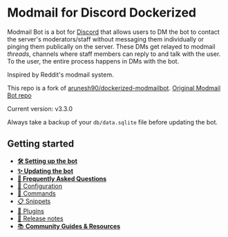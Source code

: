 # Modmail for Discord Dockerized
Modmail Bot is a bot for [Discord](https://discord.com/) that allows users to DM the bot to contact the server's moderators/staff
without messaging them individually or pinging them publically on the server.
These DMs get relayed to modmail *threads*, channels where staff members can reply to and talk with the user.
To the user, the entire process happens in DMs with the bot.

Inspired by Reddit's modmail system.

This repo is a fork of [arunesh90/dockerized-modmailbot](https://github.com/arunesh90/dockerized-modmailbot).
[Original Modmail Bot repo](https://github.com/Dragory/modmailbot)

Current version: v3.3.0

Always take a backup of your `db/data.sqlite` file before updating the bot.

## Getting started
* **[🛠️ Setting up the bot](docs/setup.md)**
* **[✨ Updating the bot](docs/updating.md)**
* **[🙋 Frequently Asked Questions](docs/faq.md)**
* [📝 Configuration](docs/configuration.md)
* [🤖 Commands](docs/commands.md)
* [📋 Snippets](docs/snippets.md)
* [🧩 Plugins](docs/plugins.md)
* [📌 Release notes](CHANGELOG.md)
* [📚 **Community Guides & Resources**](https://github.com/Dragory/modmailbot-community-resources)
